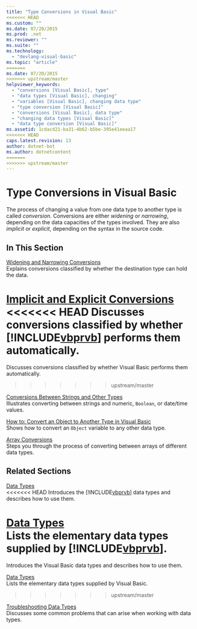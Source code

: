 ```yaml
---
title: "Type Conversions in Visual Basic"
<<<<<<< HEAD
ms.custom: ""
ms.date: 07/20/2015
ms.prod: .net
ms.reviewer: ""
ms.suite: ""
ms.technology: 
  - "devlang-visual-basic"
ms.topic: "article"
=======
ms.date: 07/20/2015
>>>>>>> upstream/master
helpviewer_keywords: 
  - "conversions [Visual Basic], type"
  - "data types [Visual Basic], changing"
  - "variables [Visual Basic], changing data type"
  - "type conversion [Visual Basic]"
  - "conversions [Visual Basic], data type"
  - "changing data types [Visual Basic]"
  - "data type conversion [Visual Basic]"
ms.assetid: 1cdacd21-ba31-4b62-b5be-395e41eeaa17
<<<<<<< HEAD
caps.latest.revision: 13
author: dotnet-bot
ms.author: dotnetcontent
=======
>>>>>>> upstream/master
---
```

# Type Conversions in Visual Basic
The process of changing a value from one data type to another type is called *conversion*. Conversions are either *widening* or *narrowing*, depending on the data capacities of the types involved. They are also *implicit* or *explicit*, depending on the syntax in the source code.  
  
## In This Section  
 [Widening and Narrowing Conversions](../../../../visual-basic/programming-guide/language-features/data-types/widening-and-narrowing-conversions.md)  
 Explains conversions classified by whether the destination type can hold the data.  
  
 [Implicit and Explicit Conversions](../../../../visual-basic/programming-guide/language-features/data-types/implicit-and-explicit-conversions.md)  
<<<<<<< HEAD
 Discusses conversions classified by whether [!INCLUDE[vbprvb](~/includes/vbprvb-md.md)] performs them automatically.  
=======
 Discusses conversions classified by whether Visual Basic performs them automatically.  
>>>>>>> upstream/master
  
 [Conversions Between Strings and Other Types](../../../../visual-basic/programming-guide/language-features/data-types/conversions-between-strings-and-other-types.md)  
 Illustrates converting between strings and numeric, `Boolean`, or date/time values.  
  
 [How to: Convert an Object to Another Type in Visual Basic](../../../../visual-basic/programming-guide/language-features/data-types/how-to-convert-an-object-to-another-type.md)  
 Shows how to convert an `Object` variable to any other data type.  
  
 [Array Conversions](../../../../visual-basic/programming-guide/language-features/data-types/array-conversions.md)  
 Steps you through the process of converting between arrays of different data types.  
  
## Related Sections  
 [Data Types](../../../../visual-basic/programming-guide/language-features/data-types/index.md)  
<<<<<<< HEAD
 Introduces the [!INCLUDE[vbprvb](~/includes/vbprvb-md.md)] data types and describes how to use them.  
  
 [Data Types](../../../../visual-basic/language-reference/data-types/data-type-summary.md)  
 Lists the elementary data types supplied by [!INCLUDE[vbprvb](~/includes/vbprvb-md.md)].  
=======
 Introduces the Visual Basic data types and describes how to use them.  
  
 [Data Types](../../../../visual-basic/language-reference/data-types/data-type-summary.md)  
 Lists the elementary data types supplied by Visual Basic.  
>>>>>>> upstream/master
  
 [Troubleshooting Data Types](../../../../visual-basic/programming-guide/language-features/data-types/troubleshooting-data-types.md)  
 Discusses some common problems that can arise when working with data types.
